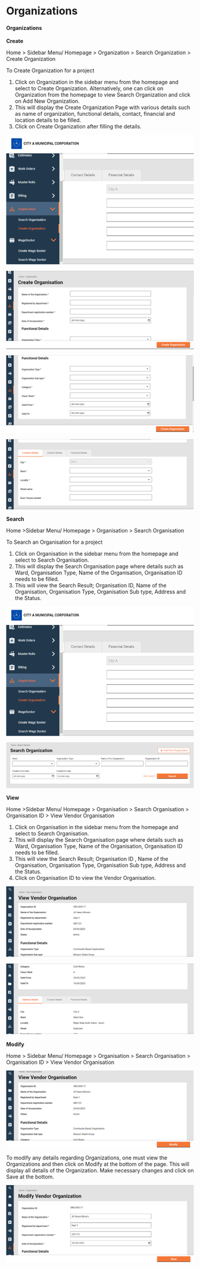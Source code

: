 # Organizations

#### Organizations <a href="#_5ymei192qtat" id="_5ymei192qtat"></a>

**Create**

Home > Sidebar Menu/ Homepage > Organization > Search Organization > Create Organization

To Create Organization for a project

1. Click on Organization in the sidebar menu from the homepage and select to Create Organization. Alternatively, one can click on Organization from the homepage to view Search Organization and click on Add New Organization.
2. This will display the Create Organization Page with various details such as name of organization, functional details, contact, financial and location details to be filled.
3. Click on Create Organization after filling the details.

![](<../../../../.gitbook/assets/0 (3).png>)

![](<../../../../.gitbook/assets/1 (4).png>)

![](<../../../../.gitbook/assets/2 (3).png>)

![](<../../../../.gitbook/assets/3 (1) (1).png>)

**Search**

Home >Sidebar Menu/ Homepage > Organisation > Search Organisation

To Search an Organisation for a project

1. Click on Organisation in the sidebar menu from the homepage and select to Search Organisation.
2. This will display the Search Organisation page where details such as Ward, Organisation Type, Name of the Organisation, Organisation ID needs to be filled.
3. This will view the Search Result; Organisation ID, Name of the Organisation, Organisation Type, Organisation Sub type, Address and the Status.

![](<../../../../.gitbook/assets/4 (2) (1).png>)

![](<../../../../.gitbook/assets/5 (2) (1).png>)

**View**

Home >Sidebar Menu/ Homepage > Organisation > Search Organisation > Organisation ID > View Vendor Organisation

1. Click on Organisation in the sidebar menu from the homepage and select to Search Organisation.
2. This will display the Search Organisation page where details such as Ward, Organisation Type, Name of the Organisation, Organisation ID needs to be filled.
3. This will view the Search Result; Organisation ID , Name of the Organisation, Organisation Type, Organisation Sub type, Address and the Status.
4. Click on Organisation ID to view the Vendor Organisation.

![](<../../../../.gitbook/assets/6 (1) (1).png>)

![](<../../../../.gitbook/assets/7 (3).png>)

**Modify**

Home > Sidebar Menu/ Homepage > Organisation > Search Organisation > Organisation ID > View Vendor Organisation

![](<../../../../.gitbook/assets/8 (2) (1).png>)

To modify any details regarding Organizations, one must view the Organizations and then click on Modify at the bottom of the page. This will display all details of the Organization. Make necessary changes and click on Save at the bottom.

![](<../../../../.gitbook/assets/9 (2).png>)
